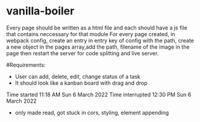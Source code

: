 # vanilla-boiler
Every page should be written as a html file and each should have a js file that contains neccessary for that module
For every page created, in webpack config, create an entry in entry key of config with the path,
create a new object in the pages array,add the path, filename of the image in the page then restart the server for code splitting and live server.


#Requirements:
- User can add, delete, edit, change status of a task 
- It should look like a kanban board with drag and drop

Time started 11:18 AM Sun 6 March 2022
Time interrupted 12:30 PM Sun 6 March 2022
- only made read, got stuck in cors, styling, element appending